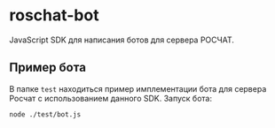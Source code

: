 # roschat-bot
JavaScript SDK для написания ботов для сервера РОСЧАТ.

## Пример бота
В папке `test` находиться пример имплементации бота для сервера Росчат с использованием данного SDK. Запуск бота:

```
node ./test/bot.js
```
